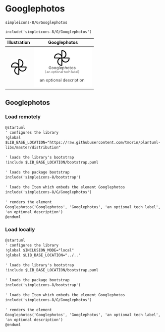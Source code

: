 # Googlephotos


```text
simpleicons-8/G/Googlephotos
```

```text
include('simpleicons-8/G/Googlephotos')
```



| Illustration | Googlephotos |
| :---: | :---: |
| ![illustration for Illustration](../../simpleicons-8/G/Googlephotos.png) | ![illustration for Googlephotos](../../simpleicons-8/G/Googlephotos.Local.png) |




## Googlephotos

### Load remotely
```plantuml
@startuml
' configures the library
!global $LIB_BASE_LOCATION="https://raw.githubusercontent.com/tmorin/plantuml-libs/master/distribution"

' loads the library's bootstrap
!include $LIB_BASE_LOCATION/bootstrap.puml

' loads the package bootstrap
include('simpleicons-8/bootstrap')

' loads the Item which embeds the element Googlephotos
include('simpleicons-8/G/Googlephotos')

' renders the element
Googlephotos('Googlephotos', 'Googlephotos', 'an optional tech label', 'an optional description')
@enduml
```

### Load locally
```plantuml
@startuml
' configures the library
!global $INCLUSION_MODE="local"
!global $LIB_BASE_LOCATION="../.."

' loads the library's bootstrap
!include $LIB_BASE_LOCATION/bootstrap.puml

' loads the package bootstrap
include('simpleicons-8/bootstrap')

' loads the Item which embeds the element Googlephotos
include('simpleicons-8/G/Googlephotos')

' renders the element
Googlephotos('Googlephotos', 'Googlephotos', 'an optional tech label', 'an optional description')
@enduml
```

